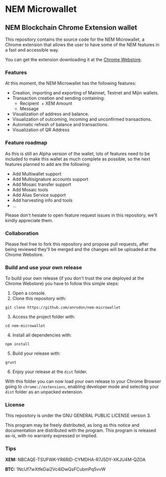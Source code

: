 # NEM Microwallet
## NEM Blockchain Chrome Extension wallet

This repository contains the source code for the NEM Microwallet, a Chrome extension that allows the user to have some of the NEM features in a fast and accessible way.

You can get the extension downloading it at the [Chrome Webstore](https://chrome.google.com/webstore/detail/dhjphghceddgjhboapfeeonimnihpkkn).

### Features
At this moment, the NEM Microwallet has the following features:
- Creation, importing and exporting of Mainnet, Testnet and Mijin wallets.
- Transaction creation and sending containing:
  + Recipient
  + XEM Amount
  + Message
- Visualization of address and balance.
- Visualization of outcoming, incoming and unconfirmed transactions.
- Automatic refresh of balance and transactions.
- Visualization of QR Address

### Feature roadmap
As this is still an Alpha version of the wallet, lots of features need to be included to make this wallet as much complete as possible, so the next features planned to add are the following:
- Add Multiwallet support
- Add Multisignature accounts support
- Add Mosaic transfer support
- Add Mosaic tools
- Add Alias Service support
- Add harvesting info and tools
- ...

Please don't hesiate to open feature request issues in this repository, we'll kindly appreciate them.

### Collaboration
Please feel free to fork this repository and propose pull requests, after being reviewed they'll be merged and the changes will be uploaded at the Chrome Webstore.

### Build and use your own release
To build your own release (if you don't trust the one deployed at the Chrome Webstore) you have to follow this simple steps:
1. Open a console.
2. Clone this repository with:

```
git clone https://github.com/anrodon/nem-microwallet
```

3. Access the project folder with:

```
cd nem-microwallet
```

4. Install all dependencies with:

```
npm install
```

5. Build your release with:

```
grunt
```

6. Enjoy your release at the `dist` folder.

With this folder you can now load your own release to your Chrome Browser going to `chrome://extensions`, enabling developer mode and selecting your `dist` folder as an unpacked extension.

### License
This repository is under the GNU GENERAL PUBLIC LICENSE version 3.

This program may be freely distributed, as long as this notice and documentation are distributed with the program.  This program is released as-is, with no warranty expressed or implied.

### Tips
**XEM:** NBCAQE-TSUFWK-YR6RID-CYMDHA-R7J5DY-XKJU4M-QZOA

**BTC:** 1NcUf7wXtfeDai2Vc4iDwQsFCubmPq5vvW
